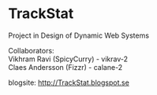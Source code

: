 # TrackStat
Project in Design of Dynamic Web Systems  

Collaborators:  
Vikhram Ravi (SpicyCurry) - vikrav-2  
Claes Andersson (Fizzr)   - calane-2  
  
blogsite: http://TrackStat.blogspot.se
